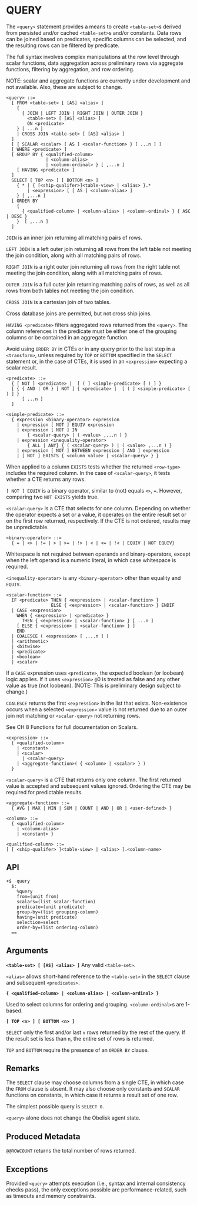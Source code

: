 # QUERY
The `<query>` statement provides a means to create `<table-set>`s derived from persisted and/or cached `<table-set>`s and/or constants. Data rows can be joined based on predicates, specific columns can be selected, and the resulting rows can be filtered by predicate.

The full syntax involves complex manipulations at the row level through scalar functions, data aggregation across preliminary rows via aggregate functions, filtering by aggregation, and row ordering.

NOTE: scalar and aggregate functions are currently under development and not available. Also, these are subject to change.

```
<query> ::=
  [ FROM <table-set> [ [AS] <alias> ]
    {
      { JOIN | LEFT JOIN | RIGHT JOIN | OUTER JOIN }
        <table-set> [ [AS] <alias> ]
        ON <predicate>
    } [ ...n ]
    | CROSS JOIN <table-set> [ [AS] <alias> ]
  ]
  [ { SCALAR <scalar> [ AS ] <scalar-function> } [ ...n ] ]
  [ WHERE <predicate> ]
  [ GROUP BY { <qualified-column> 
               | <column-alias> 
               | <column-ordinal> } [ ,...n ]
    [ HAVING <predicate> ]
  ]
  SELECT [ TOP <n> ] [ BOTTOM <n> ]
    { * | { [<ship-qualifer>]<table-view> | <alias> }.*
        | <expression> [ [ AS ] <column-alias> ]
    } [ ,...n ]
  [ ORDER BY 
    {
      { <qualified-column> | <column-alias> | <column-ordinal> } { ASC | DESC }
    }  [ ,...n ]
  ]
```
`JOIN` is an inner join returning all matching pairs of rows.

`LEFT JOIN` is a left outer join returning all rows from the left table not meeting the join condition, along with all matching pairs of rows.

`RIGHT JOIN` is a right outer join returning all rows from the right table not meeting the join condition, along with all matching pairs of rows.

`OUTER JOIN` is a full outer join returning matching pairs of rows, as well as all rows from both tables not meeting the join condition.

`CROSS JOIN` is a cartesian join of two tables.

Cross database joins are permitted, but not cross ship joins.

`HAVING <predicate>` filters aggregated rows returned from the `<query>`. The column references in the predicate must be either one of the grouping columns or be contained in an aggregate function.

Avoid using `ORDER BY` in CTEs or in any query prior to the last step in a `<transform>`, unless required by `TOP` or `BOTTOM` specified in the `SELECT` statement or, in the case of CTEs, it is used in an `<expression>` expecting a scalar result.

```
<predicate> ::=
  { [ NOT ] <predicate> |  [ ( ] <simple-predicate> [ ) ] }
  [ { { AND | OR } [ NOT ] { <predicate> |  [ ( ] <simple-predicate> [ ) ] }
      [ ...n ]
  ]
```

```
<simple-predicate> ::=
  { expression <binary-operator> expression
    | expression [ NOT ] EQUIV expression
    | expression [ NOT ] IN
        { <scalar-query> | ( <value> ,...n ) }
    | expression <inequality-operator> 
        { ALL | ANY} { ( <scalar-query> ) | ( <value> ,...n ) }
    | expression [ NOT ] BETWEEN expression [ AND ] expression
    | [ NOT ] EXISTS { <column value> | <scalar-query> } }
```

When applied to a column `EXISTS` tests whether the returned `<row-type>` includes the required column. In the case of `<scalar-query>`, it tests whether a CTE returns any rows.

`[ NOT ] EQUIV` is a binary operator, similar to (not) equals `<>`, `=`. However, comparing two `NOT EXISTS` yields true.

`<scalar-query>` is a CTE that selects for one column. Depending on whether the operator expects a set or a value, it operates on the entire result set or on the first row returned, respectively. If the CTE is not ordered, results may be unpredictable.

```
<binary-operator> ::=
  { = | <> | != | > | >= | !> | < | <= | !< | EQUIV | NOT EQUIV}
```
Whitespace is not required between operands and binary-operators, except when the left operand is a numeric literal, in which case whitespace is required.

`<inequality-operator>` is any `<binary-operator>` other than equality and `EQUIV`.

```
<scalar-function> ::=
  IF <predicate> THEN { <expression> | <scalar-function> }
                 ELSE { <expression> | <scalar-function> } ENDIF
  | CASE <expression>
    WHEN { <expression> | <predicate> }
	  THEN { <expression> | <scalar-function> } [ ...n ]
    [ ELSE { <expression> | <scalar-function> } ]
    END
  | COALESCE ( <expression> [ ,...n ] )
  | <arithmetic>
  | <bitwise>
  | <predicate>
  | <boolean>
  | <scalar>
```
If a `CASE` expression uses `<predicate>`, the expected boolean (or loobean) logic applies. If it uses `<expression>` `@`0 is treated as false and any other value as true (not loobean). (NOTE: This is preliminary design subject to change.)

`COALESCE` returns the first `<expression>` in the list that exists. Non-existence occurs when a selected `<expression>` value is not returned due to an outer join not matching or `<scalar-query>` not returning rows.

See CH 8 Functions for full documentation on Scalars.

```
<expression> ::=
  { <qualified-column>
    | <constant>
    | <scalar>
	  | <scalar-query>
    | <aggregate-function>( { <column> | <scalar> } )
  }
```
`<scalar-query>` is a CTE that returns only one column. The first returned value is accepted and subsequent values ignored. Ordering the CTE may be required for predictable results.

```
<aggregate-function> ::=
  { AVG | MAX | MIN | SUM | COUNT | AND | OR | <user-defined> }
```

```
<column> ::=
  { <qualified-column>
    | <column-alias>
    | <constant> }
```

```
<qualified-column> ::=
[ [ <ship-qualifer> ]<table-view> | <alias> ].<column-name>
```

## API
```
+$  query
  $:
    %query
    from=(unit from)
    scalars=(list scalar-function)
    predicate=(unit predicate)
    group-by=(list grouping-column)
    having=(unit predicate)
    selection=select
    order-by=(list ordering-column)
  ==
```

## Arguments

**`<table-set> [ [AS] <alias> ]`**
Any valid `<table-set>`.

`<alias>` allows short-hand reference to the `<table-set>` in the `SELECT` clause and subsequent `<predicates>`. 

**`{ <qualified-column> | <column-alias> | <column-ordinal> }`**

Used to select columns for ordering and grouping. `<column-ordinal>`s are 1-based.

**`[ TOP <n> ] [ BOTTOM <n> ]`**

`SELECT` only the first and/or last `n` rows returned by the rest of the query. If the result set is less than `n`, the entire set of rows is returned.

`TOP` and `BOTTOM` require the presence of an `ORDER BY` clause.

## Remarks

The `SELECT` clause may choose columns from a single CTE, in which case the `FROM` clause is absent. It may also choose only constants and `SCALAR` functions on constants, in which case it returns a result set of one row.

The simplest possible query is `SELECT 0`.

`<query>` alone does not change the Obelisk agent state.

## Produced Metadata

`@@ROWCOUNT` returns the total number of rows returned.

## Exceptions

Provided `<query>` attempts execution (i.e., syntax and internal consistency checks pass), the only exceptions possible are performance-related, such as timeouts and memory constraints.
